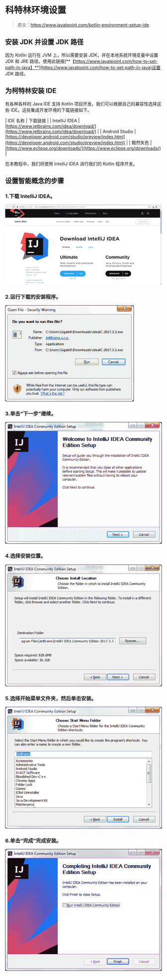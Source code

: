 # 科特林环境设置

> 原文：<https://www.javatpoint.com/kotlin-environment-setup-ide>

## 安装 JDK 并设置 JDK 路径

因为 Kotlin 运行在 JVM 上，所以需要安装 JDK，并在本地系统环境变量中设置 JDK 和 JRE 路径。使用此链接[**【https://www.javatpoint.com/how-to-set-path-in-java】**](https://www.javatpoint.com/how-to-set-path-in-java)设置 JDK 路径。

## 为柯特林安装 IDE

有各种各样的 Java IDE 支持 Kotlin 项目开发。我们可以根据自己的兼容性选择这些 IDE。这些集成开发环境的下载链接如下。

| IDE 名称 | 下载链接 |
| IntelliJ IDEA | [https://www.jetbrains.com/idea/download/](https://www.jetbrains.com/idea/download/) |
| Android Studio | [https://developer.android.com/studio/preview/index.html](https://developer.android.com/studio/preview/index.html) |
| 黯然失色 | [https://www.eclipse.org/downloads/](https://www.eclipse.org/downloads/) |

在本教程中，我们将使用 IntelliJ IDEA 进行我们的 Kotlin 程序开发。

## 设置智能概念的步骤

### 1.下载 IntelliJ IDEA。

![Kotlin Environment Setup IDE](img/39e9d4b04668f8c3df25ea92265bc88c.png)

### 2.运行下载的安装程序。

![Kotlin Environment Setup IDE 1](img/83cd96e2140efef0f0095a9d67f62022.png)

### 3.单击“下一步”继续。

![Kotlin Environment Setup IDE 2](img/041a8845742f345383085603cd2a6306.png)

### 4.选择安装位置。

![Kotlin Environment Setup IDE 3](img/803e5483ba9d538dbdbf79948bd0ac9c.png)

### 5.选择开始菜单文件夹，然后单击安装。

![Kotlin Environment Setup IDE 4](img/c6262cbd8af585006ec543d9b2ab0ca5.png)

### 6.单击“完成”完成安装。

![Kotlin Environment Setup IDE 5](img/8d4a8e771a64b5d307da1f404e758e49.png)